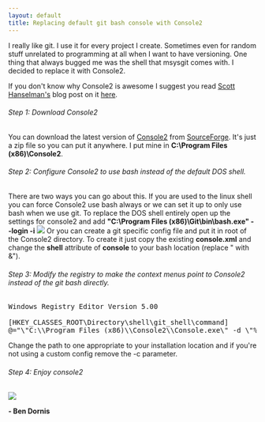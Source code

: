 ```yaml
---
layout: default
title: Replacing default git bash console with Console2
---
```


I really like git. I use it for every project I create. Sometimes even for random stuff unrelated to programming at all when I want to have versioning. One thing that always bugged me was the shell that msysgit comes with. I decided to replace it with Console2. 

If you don't know why Console2 is awesome I suggest you read <a href='http://www.hanselman.com/'>Scott Hanselman's</a> blog post on it <a href='http://www.hanselman.com/blog/Console2ABetterWindowsCommandPrompt.aspx'>here</a>.

<h6>Step 1: Download Console2</h6>
You can download the latest version of <a href='http://sourceforge.net/projects/console/'>Console2</a> from <a href='http://sourceforget.net'>SourceForge</a>. It's just a zip file so you can put it anywhere. I put mine in <strong>C:\Program Files (x86)\Console2</strong>.

<h6>Step 2: Configure Console2 to use bash instead of the default DOS shell.</h6>
There are two ways you can go about this. If you are used to the linux shell you can force Console2 use bash always or we can set it up to only use bash when we use git. To replace the DOS shell entirely open up the settings for console2 and add <strong>"C:\Program Files (x86)\Git\bin\bash.exe" --login -i</strong> 
<img src='http://aws.buildstarted.com/git-shell.png' />
Or you can create a git specific config file and put it in root of the Console2 directory. To create it just copy the existing <strong>console.xml</strong> and change the <strong>shell</strong> attribute of <strong>console</strong> to your bash location (replace " with &&quot;).

<h6>Step 3: Modify the registry to make the context menus point to Console2 instead of the git bash directly.</h6>

<pre>
Windows Registry Editor Version 5.00

[HKEY_CLASSES_ROOT\Directory\shell\git_shell\command]
@="\"C:\\Program Files (x86)\\Console2\\Console.exe\" -d \"%1\" -c \"git-config.xml\""
</pre>

Change the path to one appropriate to your installation location and if you're not using a custom config remove the -c parameter.

<h6>Step 4: Enjoy console2</h6>

<img src='http://aws.buildstarted.com/git-example.png' />

<strong>- Ben Dornis</strong>